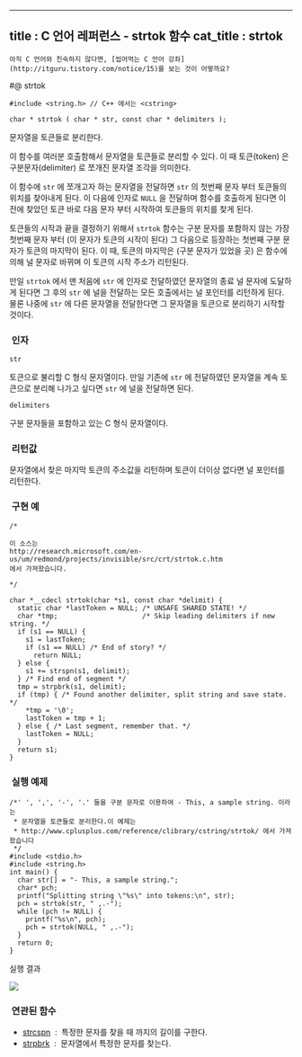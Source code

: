 ----------------
title : C 언어 레퍼런스 - strtok 함수
cat_title :  strtok
--------------



```warning
아직 C 언어와 친숙하지 않다면, [씹어먹는 C 언어 강좌](http://itguru.tistory.com/notice/15)를 보는 것이 어떻까요?

```

#@ strtok



```info
#include <string.h> // C++ 에서는 <cstring>

char * strtok ( char * str, const char * delimiters );
```

문자열을 토큰들로 분리한다.

이 함수를 여러분 호출함해서 문자열을 토큰들로 분리할 수 있다. 이 때 토큰(token) 은 구분문자(delimiter) 로 쪼개진 문자열 조각을 의미한다.

이 함수에 `str` 에 쪼개고자 하는 문자열을 전달하면 `str` 의 첫번째 문자 부터 토큰들의 위치를 찾아내게 된다. 이 다음에 인자로 `NULL` 을 전달하며 함수를 호출하게 된다면 이전에 찾았던 토큰 바로 다음 문자 부터 시작하여 토큰들의 위치를 찾게 된다.

토큰들의 시작과 끝을 결정하기 위해서 `strtok` 함수는 구분 문자를 포함하지 않는 가장 첫번째 문자 부터 (이 문자가 토큰의 시작이 된다) 그 다음으로 등장하는 첫번째 구분 문자가 토큰의 마지막이 된다. 이 때, 토큰의 마지막은 (구분 문자가 있었을 곳) 은 함수에 의해 널 문자로 바뀌며 이 토큰의 시작 주소가 리턴된다.

만일 `strtok` 에서 맨 처음에 `str` 에 인자로 전달하였던 문자열의 종료 널 문자에 도달하게 된다면 그 후의 `str` 에 널을 전달하는 모든 호출에서는 널 포인터를 리턴하게 된다. 물론 나중에 `str` 에 다른 문자열을 전달한다면 그 문자열을 토큰으로 분리하기 시작할 것이다.



###  인자




`str`

토큰으로 불리할 C 형식 문자열이다. 만일 기존에 `str` 에 전달하였던 문자열을 계속 토큰으로 분리해 나가고 싶다면 `str` 에 널을 전달하면 된다.

`delimiters`

구분 문자들을 포함하고 있는 C 형식 문자열이다.



###  리턴값




문자열에서 찾은 마지막 토큰의 주소값을 리턴하며 토큰이 더이상 없다면 널 포인터를 리턴한다.



###  구현 예


```cpp-formatted
/*

이 소스는
http://research.microsoft.com/en-us/um/redmond/projects/invisible/src/crt/strtok.c.htm
에서 가져왔습니다.

*/

char *__cdecl strtok(char *s1, const char *delimit) {
  static char *lastToken = NULL; /* UNSAFE SHARED STATE! */
  char *tmp;                     /* Skip leading delimiters if new string. */
  if (s1 == NULL) {
    s1 = lastToken;
    if (s1 == NULL) /* End of story? */
      return NULL;
  } else {
    s1 += strspn(s1, delimit);
  } /* Find end of segment */
  tmp = strpbrk(s1, delimit);
  if (tmp) { /* Found another delimiter, split string and save state. */
    *tmp = '\0';
    lastToken = tmp + 1;
  } else { /* Last segment, remember that. */
    lastToken = NULL;
  }
  return s1;
}
```




###  실행 예제


```cpp-formatted
/*' ', ',', '-', '.' 들을 구분 문자로 이용하여 - This, a sample string. 이라는
 * 문자열을 토큰들로 분리한다.이 예제는
 * http://www.cplusplus.com/reference/clibrary/cstring/strtok/ 에서 가져왔습니다
 */
#include <stdio.h>
#include <string.h>
int main() {
  char str[] = "- This, a sample string.";
  char* pch;
  printf("Splitting string \"%s\" into tokens:\n", str);
  pch = strtok(str, " ,.-");
  while (pch != NULL) {
    printf("%s\n", pch);
    pch = strtok(NULL, " ,.-");
  }
  return 0;
}
```


실행 결과


![](http://img1.daumcdn.net/thumb/R1920x0/?fname=http%3A%2F%2Fcfile30.uf.tistory.com%2Fimage%2F1415910C4CF0E82149948F)




###  연관된 함수
* [strcspn](http://itguru.tistory.com/94)  :  특정한 문자를 찾을 때 까지의 길이를 구한다.
* [strpbrk](http://itguru.tistory.com/95)  :  문자열에서 특정한 문자를 찾는다.